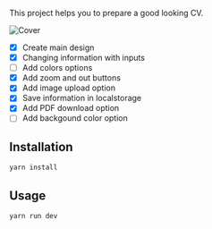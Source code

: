 This project helps you to prepare a good looking CV.

![Cover](https://github.com/imhalid/cv-for-job/blob/master/public/cover.png?raw=true)

- [x] Create main design
- [x] Changing information with inputs
- [ ] Add colors options
- [x] Add zoom and out buttons
- [x] Add image upload option
- [x] Save information in localstorage
- [x] Add PDF download option
- [ ] Add backgound color option

## Installation

```bash
yarn install
```

## Usage

```bash
yarn run dev
```
